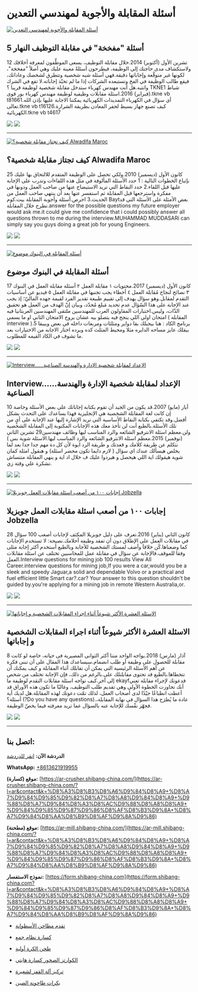 # أسئلة المقابلة والأجوبة لمهندسي التعدين

<a href="https://swt.shibang-china.com/?l=ar&img&k=%D8%A3%D8%B3%D8%A6%D9%84%D8%A9+%D8%A7%D9%84%D9%85%D9%82%D8%A7%D8%A8%D9%84%D8%A9+%D9%88%D8%A7%D9%84%D8%A3%D8%AC%D9%88%D8%A8%D8%A9+%D9%84%D9%85%D9%87%D9%86%D8%AF%D8%B3%D9%8A+%D8%A7%D9%84%D8%AA%D8%B9%D8%AF%D9%8A%D9%86" target="_blank">![أسئلة المقابلة والأجوبة لمهندسي التعدين](http://static.shibang-china.com/all-800x300/683.jpg)</a>

## 5 أسئلة &quot;مفخخة&quot; في مقابلة التوظيف النهار
12 تشرين الأول (أكتوبر) 2014.خلال مقابلة التوظيف، يسعى الموظِّفون لمعرفة أخلاقك ولاستكشاف مدى حاجتك إلى الوظيفة، فيطرحون أسئلةً معينة عليك وهي أصلاً &quot;مفخخة&quot;، لكونها غير متوقَّعة وإجاباتها دقيقة.فهي أسئلة شبه شخصية وتتطرق لشخصك وعاداتك، فيقع طالب الوظيفة في الفخ وتستبعده الشركات إذا ما لم تحبّذ إجاباته.لا تقع في الشرك وانتبه.هل أنت مهندس كهرباء ستدخل مقابلة شخصية لوظيفة قريبا ؟ TKNE1 شباط (فبراير) 2016.اسئلة مقابلات وظيفية لوظيفة مهندس كهرباء بور قوى.tkne vb t81661.أي سؤال في الكهرباء التمديدات الكهربائية يمكننا الاجابة عليها بإذن الله تعالى.tkne vb t16126.كيف تصنع جهاز بسيط لحفر المعادن بطريقة الشرارة الكهربائية.tkne vb t4617


<a href="https://whatsapp.shibangsoft.com/WhatsApp.php" target="_blank" title="WhatsApp">![](http://static.shibang-china.com/icon/whatsapp.png)</a> <a href="https://swt.shibang-china.com/?l=ar&icon&k=%D8%A3%D8%B3%D8%A6%D9%84%D8%A9+%D8%A7%D9%84%D9%85%D9%82%D8%A7%D8%A8%D9%84%D8%A9+%D9%88%D8%A7%D9%84%D8%A3%D8%AC%D9%88%D8%A8%D8%A9+%D9%84%D9%85%D9%87%D9%86%D8%AF%D8%B3%D9%8A+%D8%A7%D9%84%D8%AA%D8%B9%D8%AF%D9%8A%D9%86" target="_blank">![](http://static.shibang-china.com/icon/chat-ar.png)</a>

---

<a href="https://swt.shibang-china.com/?l=ar&img&k=%D8%A3%D8%B3%D8%A6%D9%84%D8%A9+%D8%A7%D9%84%D9%85%D9%82%D8%A7%D8%A8%D9%84%D8%A9+%D9%88%D8%A7%D9%84%D8%A3%D8%AC%D9%88%D8%A8%D8%A9+%D9%84%D9%85%D9%87%D9%86%D8%AF%D8%B3%D9%8A+%D8%A7%D9%84%D8%AA%D8%B9%D8%AF%D9%8A%D9%86" target="_blank">![كيف تجتاز مقابلة شخصية؟ Alwadifa Maroc](http://static.shibang-china.com/all-800x300/6.jpg)</a>

## كيف تجتاز مقابلة شخصية؟ Alwadifa Maroc
25 كانون الأول (ديسمبر) 2010.ولكي تحصل على الوظيفة المتقدم للالتحاق بها عليك بإتباع الخطوات التالية : 1 حدد الأسئلة المألوفة في مثل هذه اللقاءات وتدرب على الإجابة عليها قبل اللقاء.2 حدد النقاط التي تريد الاستيضاح عنها من صاحب العمل ودونها في مفكرة واسترجعها قبل المقابلة ثم استفسر عنها بعد أن ينتهي صاحب العمل من الحديث.3 احرص.أسئلة وأجوبة المقابلة بيت.كوم Baytبعض الأمثلة على الأسئلة التي قد تطرح خلال المقابلة.answer for the possible questions my future employer would ask me.it could give me confidence that i could possibly answer all questions thrown to me during the interview.MUHAMMAD MUDDASARi can simply say you guys doing a great job for young Engineers.


<a href="https://whatsapp.shibangsoft.com/WhatsApp.php" target="_blank" title="WhatsApp">![](http://static.shibang-china.com/icon/whatsapp.png)</a> <a href="https://swt.shibang-china.com/?l=ar&icon&k=%D8%A3%D8%B3%D8%A6%D9%84%D8%A9+%D8%A7%D9%84%D9%85%D9%82%D8%A7%D8%A8%D9%84%D8%A9+%D9%88%D8%A7%D9%84%D8%A3%D8%AC%D9%88%D8%A8%D8%A9+%D9%84%D9%85%D9%87%D9%86%D8%AF%D8%B3%D9%8A+%D8%A7%D9%84%D8%AA%D8%B9%D8%AF%D9%8A%D9%86" target="_blank">![](http://static.shibang-china.com/icon/chat-ar.png)</a>

---

<a href="https://swt.shibang-china.com/?l=ar&img&k=%D8%A3%D8%B3%D8%A6%D9%84%D8%A9+%D8%A7%D9%84%D9%85%D9%82%D8%A7%D8%A8%D9%84%D8%A9+%D9%88%D8%A7%D9%84%D8%A3%D8%AC%D9%88%D8%A8%D8%A9+%D9%84%D9%85%D9%87%D9%86%D8%AF%D8%B3%D9%8A+%D8%A7%D9%84%D8%AA%D8%B9%D8%AF%D9%8A%D9%86" target="_blank">![أسئلة المقابلة في البنوك موضوع](http://static.shibang-china.com/all-800x300/1315.jpg)</a>

## أسئلة المقابلة في البنوك موضوع
17 كانون الأول (ديسمبر) 2017.محتويات ١ مقابلة العمل ٢ أسئلة مقابلة العمل في البنوك ٣ نصائح لنجاح مُقابلة العمل ٤ أخطاء يجب تجنبها في مقابلة العمل ٥ فيديو عن أساسيات التقدم لمقابل.وهو سؤال يهدف إلى تقييم طبيعة تقدير الفرد لقيمة جهده الماليّ؛ إذ يجب عند الإجابة على هذا السّؤال عدم تحديد مَبلغ مُحدّد، وبيان إنّ الهدف من العمل هو تحقيق الذّات، وليس.اختبارات المقاولون العرب للمهندسين ملتقى المهندسين العربثانيا فيه امتحان اولي اللي ينجح فيه يتصلو بيه عشان يروح الامتحان الثاني او ما يسمي ( المقابله interview ).5 برنامج الكاد : هنا بيجبلك بقا دواير ومثلثات ومربعات داخله في بعض وبيبقا بيقلك عايز مساحه الدايره مثلا ومحيط المثلث كده وبرده اختار الاجابه من الاختيارات بعد ما تشوف في الكاد القيمه للمطلوب.


<a href="https://whatsapp.shibangsoft.com/WhatsApp.php" target="_blank" title="WhatsApp">![](http://static.shibang-china.com/icon/whatsapp.png)</a> <a href="https://swt.shibang-china.com/?l=ar&icon&k=%D8%A3%D8%B3%D8%A6%D9%84%D8%A9+%D8%A7%D9%84%D9%85%D9%82%D8%A7%D8%A8%D9%84%D8%A9+%D9%88%D8%A7%D9%84%D8%A3%D8%AC%D9%88%D8%A8%D8%A9+%D9%84%D9%85%D9%87%D9%86%D8%AF%D8%B3%D9%8A+%D8%A7%D9%84%D8%AA%D8%B9%D8%AF%D9%8A%D9%86" target="_blank">![](http://static.shibang-china.com/icon/chat-ar.png)</a>

---

<a href="https://swt.shibang-china.com/?l=ar&img&k=%D8%A3%D8%B3%D8%A6%D9%84%D8%A9+%D8%A7%D9%84%D9%85%D9%82%D8%A7%D8%A8%D9%84%D8%A9+%D9%88%D8%A7%D9%84%D8%A3%D8%AC%D9%88%D8%A8%D8%A9+%D9%84%D9%85%D9%87%D9%86%D8%AF%D8%B3%D9%8A+%D8%A7%D9%84%D8%AA%D8%B9%D8%AF%D9%8A%D9%86" target="_blank">![Interview……الإعداد لمقابلة شخصية الإدارة والهندسة الصناعية](http://static.shibang-china.com/all-800x300/519.jpg)</a>

## Interview……الإعداد لمقابلة شخصية الإدارة والهندسة الصناعية
10 أيار (مايو) 2007.قد يكون من الجيد أن تقوم بكتابة إجاباتك على بعض الأسئلة وخاصة إن كانت لغة المقابلة الشخصية هي الإنجليزية فهذا يساعدك على التحدث بشكل أفضل.وقد تكتفي بكتابة النقاط الأساسية التي تريد الإشارة إليها عند الإجابة على أيٍ من تلك الأسئلة.بالطبع أنت لن تأخذ معك هذه الإجابات المكتوبة إلى المقابلة الشخصية ولن.معظم اسئلة الانترفيو الشائعه والرد المناسب ليها وظائف مهندسين29 تشرين الثاني (نوفمبر) 2015.معظم اسئلة الانترفيو الشائعه والرد المناسب ليها.الاسئلة شوية بس ) نتكلم عن طريقة كلامك و قعدتك و طريقة الرد ايوة لأن كل دة مهم جدا جدا بعد لما يخلص هيسألك عندك اي سؤال ( لازم دايما تكون محضر اسئلة) و هنقول امثلة كمان شوية هيقولك اية اللي هيحصل و هيردوا عليك ف خلال اد اية و ينهي المقابلة متنساش تشكرة علي وقتة زي.


<a href="https://whatsapp.shibangsoft.com/WhatsApp.php" target="_blank" title="WhatsApp">![](http://static.shibang-china.com/icon/whatsapp.png)</a> <a href="https://swt.shibang-china.com/?l=ar&icon&k=%D8%A3%D8%B3%D8%A6%D9%84%D8%A9+%D8%A7%D9%84%D9%85%D9%82%D8%A7%D8%A8%D9%84%D8%A9+%D9%88%D8%A7%D9%84%D8%A3%D8%AC%D9%88%D8%A8%D8%A9+%D9%84%D9%85%D9%87%D9%86%D8%AF%D8%B3%D9%8A+%D8%A7%D9%84%D8%AA%D8%B9%D8%AF%D9%8A%D9%86" target="_blank">![](http://static.shibang-china.com/icon/chat-ar.png)</a>

---

<a href="https://swt.shibang-china.com/?l=ar&img&k=%D8%A3%D8%B3%D8%A6%D9%84%D8%A9+%D8%A7%D9%84%D9%85%D9%82%D8%A7%D8%A8%D9%84%D8%A9+%D9%88%D8%A7%D9%84%D8%A3%D8%AC%D9%88%D8%A8%D8%A9+%D9%84%D9%85%D9%87%D9%86%D8%AF%D8%B3%D9%8A+%D8%A7%D9%84%D8%AA%D8%B9%D8%AF%D9%8A%D9%86" target="_blank">![إجابات ١٠٠ من أصعب اسئلة مقابلات العمل جوبزيلا Jobzella](http://static.shibang-china.com/all-800x300/280.jpg)</a>

## إجابات ١٠٠ من أصعب اسئلة مقابلات العمل جوبزيلا Jobzella
28 كانون الثاني (يناير) 2016.تعرف على دليل جوبزيلا المكثف لإجابات أصعب 100 سؤال في مقابلات العمل على الإطلاق دون أن تفقد وظيفة أحلامك.نصيحة: لا تستخدم الإجابات كما وضعناها.كُن خلاقاَ وأضف لمستك الشخصية للأجابة وبالطبع أستخدم أكثر إجابة مثلى وفقا للموقف.فالإجابة عن سؤال في مقابلة عمل للمحاسبين تختلف عن اسئلة مقابلات العمل.Interview questions for mining job 100 results View All Career.interview questions for mining job,If you were a car,would you be a sleek and speedy Jaguar,a solid and dependable Volvo or a practical and fuel efficient little Smart car?.car? Your answer to this question shouldn&#39;t be guided by.you&#39;re applying for a mining job in remote Western Australia,or.


<a href="https://whatsapp.shibangsoft.com/WhatsApp.php" target="_blank" title="WhatsApp">![](http://static.shibang-china.com/icon/whatsapp.png)</a> <a href="https://swt.shibang-china.com/?l=ar&icon&k=%D8%A3%D8%B3%D8%A6%D9%84%D8%A9+%D8%A7%D9%84%D9%85%D9%82%D8%A7%D8%A8%D9%84%D8%A9+%D9%88%D8%A7%D9%84%D8%A3%D8%AC%D9%88%D8%A8%D8%A9+%D9%84%D9%85%D9%87%D9%86%D8%AF%D8%B3%D9%8A+%D8%A7%D9%84%D8%AA%D8%B9%D8%AF%D9%8A%D9%86" target="_blank">![](http://static.shibang-china.com/icon/chat-ar.png)</a>

---

<a href="https://swt.shibang-china.com/?l=ar&img&k=%D8%A3%D8%B3%D8%A6%D9%84%D8%A9+%D8%A7%D9%84%D9%85%D9%82%D8%A7%D8%A8%D9%84%D8%A9+%D9%88%D8%A7%D9%84%D8%A3%D8%AC%D9%88%D8%A8%D8%A9+%D9%84%D9%85%D9%87%D9%86%D8%AF%D8%B3%D9%8A+%D8%A7%D9%84%D8%AA%D8%B9%D8%AF%D9%8A%D9%86" target="_blank">![الاسئلة العشرة الأكثر شيوعاً أثناء اجراء المقابلات الشخصية و إجاباتها](http://static.shibang-china.com/all-800x300/805.jpg)</a>

## الاسئلة العشرة الأكثر شيوعاً أثناء اجراء المقابلات الشخصية و إجاباتها
8 آذار (مارس) 2018.يواجه الواحد مننا أكثر الثوانى المصيرية فى حياته، خاصة لو كانت مقابلة للحصول على وظيفة أو طلب انضمام.سيساعدك هذا المقال على أن تبنى فكرة عن أهم الأسئلة الرئيسية التى يمكن أن تقابلك أثناء المقابلة و كيف يمكنك أن تتخطاها.بالطبع قد تحتوى مقابلتلك على.بالرغم من ذلك، فإن الإجابة تختلف من شخص إلى آخر.كيف تواجه اسئلة مقابلات التقدم لوظيفة ما ekayfفدعوتك لإجراء مقابلة تعني أنك تجاوزت الخطوة الأولى وهي تقديم طلب التوظيف، وغالبًا ما تكون هذه الأوراق قد أعطت انطباعًا جيّدًا لدى أصحاب العمل، لذلك تمّت دعوتك لهذه المقابلة.هل لديك أية أسئلة؟ (?Do you have any questions).عادة ما يُطرَح هذا السؤال في نهاية المقابلة، فجهّز نفْسك للإجابة عنه بالسؤال عما تريد معرفته فيما يخصّ الوظيفة.


<a href="https://whatsapp.shibangsoft.com/WhatsApp.php" target="_blank" title="WhatsApp">![](http://static.shibang-china.com/icon/whatsapp.png)</a> <a href="https://swt.shibang-china.com/?l=ar&icon&k=%D8%A3%D8%B3%D8%A6%D9%84%D8%A9+%D8%A7%D9%84%D9%85%D9%82%D8%A7%D8%A8%D9%84%D8%A9+%D9%88%D8%A7%D9%84%D8%A3%D8%AC%D9%88%D8%A8%D8%A9+%D9%84%D9%85%D9%87%D9%86%D8%AF%D8%B3%D9%8A+%D8%A7%D9%84%D8%AA%D8%B9%D8%AF%D9%8A%D9%86" target="_blank">![](http://static.shibang-china.com/icon/chat-ar.png)</a>

---
## اتصل بنا:

**الدردشة الآن:** [انقر للدردشة](https://swt.shibang-china.com?l=ar&contact&k=%D8%A3%D8%B3%D8%A6%D9%84%D8%A9+%D8%A7%D9%84%D9%85%D9%82%D8%A7%D8%A8%D9%84%D8%A9+%D9%88%D8%A7%D9%84%D8%A3%D8%AC%D9%88%D8%A8%D8%A9+%D9%84%D9%85%D9%87%D9%86%D8%AF%D8%B3%D9%8A+%D8%A7%D9%84%D8%AA%D8%B9%D8%AF%D9%8A%D9%86)

**WhatsApp:**  [+8613621919955](https://whatsapp.shibangsoft.com/WhatsApp.php)

**موقع (كسارة):** [https://ar-crusher.shibang-china.com/](https://ar-crusher.shibang-china.com/?l=ar&contact&k=%D8%A3%D8%B3%D8%A6%D9%84%D8%A9+%D8%A7%D9%84%D9%85%D9%82%D8%A7%D8%A8%D9%84%D8%A9+%D9%88%D8%A7%D9%84%D8%A3%D8%AC%D9%88%D8%A8%D8%A9+%D9%84%D9%85%D9%87%D9%86%D8%AF%D8%B3%D9%8A+%D8%A7%D9%84%D8%AA%D8%B9%D8%AF%D9%8A%D9%86)

**موقع (مطحنة):** [https://ar-mill.shibang-china.com/](https://ar-mill.shibang-china.com/?l=ar&contact&k=%D8%A3%D8%B3%D8%A6%D9%84%D8%A9+%D8%A7%D9%84%D9%85%D9%82%D8%A7%D8%A8%D9%84%D8%A9+%D9%88%D8%A7%D9%84%D8%A3%D8%AC%D9%88%D8%A8%D8%A9+%D9%84%D9%85%D9%87%D9%86%D8%AF%D8%B3%D9%8A+%D8%A7%D9%84%D8%AA%D8%B9%D8%AF%D9%8A%D9%86)

**نموذج الاستفسار:** [https://form.shibang-china.com](https://form.shibang-china.com?l=ar&contact&k=%D8%A3%D8%B3%D8%A6%D9%84%D8%A9+%D8%A7%D9%84%D9%85%D9%82%D8%A7%D8%A8%D9%84%D8%A9+%D9%88%D8%A7%D9%84%D8%A3%D8%AC%D9%88%D8%A8%D8%A9+%D9%84%D9%85%D9%87%D9%86%D8%AF%D8%B3%D9%8A+%D8%A7%D9%84%D8%AA%D8%B9%D8%AF%D9%8A%D9%86)

* [تقدم مطاحن الأسطوانة](../29/%D8%AA%D9%82%D8%AF%D9%85%20%D9%85%D8%B7%D8%A7%D8%AD%D9%86%20%D8%A7%D9%84%D8%A3%D8%B3%D8%B7%D9%88%D8%A7%D9%86%D8%A9.md)

* [كسارة نظام جمع](../27/%D9%83%D8%B3%D8%A7%D8%B1%D8%A9%20%D9%86%D8%B8%D8%A7%D9%85%20%D8%AC%D9%85%D8%B9.md)

* [طحن الكرة أولية](../26/%D8%B7%D8%AD%D9%86%20%D8%A7%D9%84%D9%83%D8%B1%D8%A9%20%D8%A3%D9%88%D9%84%D9%8A%D8%A9.md)

* [الكوارتز الصخور كسارة هايتي](../27/%D8%A7%D9%84%D9%83%D9%88%D8%A7%D8%B1%D8%AA%D8%B2%20%D8%A7%D9%84%D8%B5%D8%AE%D9%88%D8%B1%20%D9%83%D8%B3%D8%A7%D8%B1%D8%A9%20%D9%87%D8%A7%D9%8A%D8%AA%D9%8A.md)

* [تركيز آلة القفز لشعيرة](../27/%D8%AA%D8%B1%D9%83%D9%8A%D8%B2%20%D8%A2%D9%84%D8%A9%20%D8%A7%D9%84%D9%82%D9%81%D8%B2%20%D9%84%D8%B4%D8%B9%D9%8A%D8%B1%D8%A9.md)

* [بكرات طاحونة الصين](../30/%D8%A8%D9%83%D8%B1%D8%A7%D8%AA%20%D8%B7%D8%A7%D8%AD%D9%88%D9%86%D8%A9%20%D8%A7%D9%84%D8%B5%D9%8A%D9%86.md)